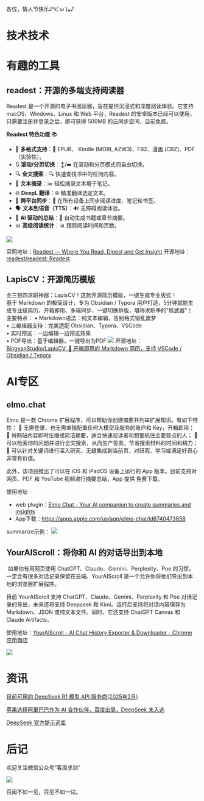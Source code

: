 各位，情人节快乐♪٩(´ω`)و♪

# 技术技术

# 有趣的工具

## readest：开源的多端支持阅读器

Readest 是一个开源的电子书阅读器，旨在提供沉浸式和深度阅读体验。它支持 macOS、Windows、Linux 和 Web 平台，Readest 的安卓版本已经可以使用，只需要注册并登录之后，即可获得 500MB 的云同步空间，目前免费。

**Readest 特色功能** 📚
- 📙 **多格式支持**：📖 EPUB、 Kindle (MOBI, AZW3)、FB2、漫画 (CBZ)、PDF（实验性）。
- 🔃 **滚动/分页切换**：↕️/➡️ 在滚动和分页模式间自由切换。
- 🔍 **全文搜索**：🔍 快速查找书中的任何内容。
- 📝 **文本摘录**：✂️ 轻松摘录文本用于笔记。
- 🌐 **DeepL 翻译**：🌐 精准翻译选定文本。
- 🔄 **跨平台同步**：🔗 在所有设备上同步阅读进度、笔记和书签。
- 🗣️ **文本到语音（TTS）**：🔊 无障碍阅读体验。
- 🤖 **AI 驱动的总结**：🤖 自动生成书籍或章节摘要。
- 📊 **高级阅读统计**：📊 跟踪阅读时间和页数。

![](https://i.imgur.com/UnaSG92.png)

官网地址：[Readest — Where You Read, Digest and Get Insight](https://readest.com/)
开源地址：[readest/readest: Readest ](https://github.com/readest/readest)

## LapisCV：开源简历模版
金三银四求职神器：LapisCV！这款开源简历模版，一键生成专业版式！  
基于 Markdown 的极简设计，专为 Obsidian / Typora 用户打造，5分钟就能生成专业级简历，开箱即用、多端同步、一键切换排版，堪称求职季的"核武器"！  
主要特点：
• Markdown语法：纯文本编辑，告别格式错乱噩梦  
• 三编辑器支持：完美适配 Obsidian、Typora、VSCode  
• 实时预览：一边编辑一边预览效果  
• PDF导出：基于编辑器，一键导出为PDF
![](https://i.imgur.com/oYbzuGj.png)
开源地址：[BingyanStudio/LapisCV: 📃 开箱即用的 Markdown 简历，支持 VSCode / Obsidian / Typora](https://github.com/BingyanStudio/LapisCV)

# AI专区

## elmo.chat

Elmo 是一款 Chrome 扩展程序，可以帮助你创建摘要并列举扩展知识。有如下特性：
🔹 无需登录，也无需单独配置任何大模型及服务的账户和 Key，开箱即用；
🔹 将网站内容即时压缩成简洁摘要，适合快速阅读者和想要抓住主要观点的人；
🔹 可以检索你的问题并进行全文搜索，从而生产答案，节省搜索材料的时间和精力；
🔹 可以针对关键词进行深入研究，无缝集成到当前页，对研究、学习或满足好奇心非常有价值。

此外，该项目推出了可以在 iOS 和 iPadOS 设备上运行的 App 版本。目前支持对网页、PDF 和 YouTube 视频进行摘要总结，App 提供 免费下载。

使用地址
- web plugin：[Elmo Chat - Your AI companion to create summaries and insights](https://www.elmo.chat/)
- App下载：https://apps.apple.com/us/app/elmo-chat/id6740473858

summarize示例：
![](https://i.imgur.com/weokBYV.png)

## YourAIScroll：将你和 AI 的对话导出到本地

 如果你有用网页使用 ChatGPT、Claude、Gemini、Perplexity、Poe 的习惯，一定会有很多对话记录保留在云端。YourAIScroll 是一个允许你将他们导出到本地的浏览器扩展程序。

目前 YourAIScroll 支持 ChatGPT、Claude、Gemini、Perplexity 和 Poe 对话记录的导出，未来还将支持 Deepseek 和 Kimi。运行后支持将对话内容保存为 Markdown、JSON 或纯文本文件。同时，它还支持 ChatGPT Canvas 和 Claude Artifacts。

使用地址：[YourAIScroll - AI Chat History Exporter & Downloader - Chrome 应用商店](https://chromewebstore.google.com/detail/youraiscroll-ai-chat-hist/nhipdhjmedoeicanabmcmihlncjcanfe)

![](https://i.imgur.com/jw3ZOAI.jpeg)

# 资讯

[目前可用的 DeepSeek R1 模型 API 服务商(2025年2月) ](https://www.appinn.com/deepseek-api-service/)

[苹果选择阿里巴巴作为 AI 合作伙伴，百度出局，DeepSeek 未入选](https://www.appinn.com/apple-alibaba-ai-to/)

[DeepSeek 官方提示词库](https://api-docs.deepseek.com/zh-cn/prompt-library)
# 后记

欢迎关注微信公众号“客周求剑”

![](https://i.imgur.com/hmaMRjY.png)

百闻不如一见，百见不如一试。